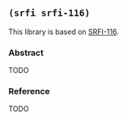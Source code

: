 ## `(srfi srfi-116)`

This library is based on [SRFI-116](https://srfi.schemers.org/srfi-116/).

### Abstract

TODO

### Reference

TODO
